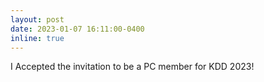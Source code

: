 ```yaml
---
layout: post
date: 2023-01-07 16:11:00-0400
inline: true
---
```

I Accepted the invitation to be a PC member for KDD 2023!